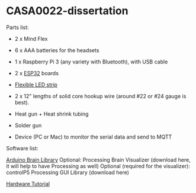 # CASA0022-dissertation


Parts list:

- 2 x Mind Flex
- 6 x AAA batteries for the headsets
- 1 x Raspberry Pi 3 (any variety with Bluetooth), with USB cable
- 2 x [ESP32](https://wiki.dfrobot.com/FireBeetle_Board_ESP32_E_SKU_DFR0654) boards
- [Flexible LED strip](https://shop.pimoroni.com/products/flexible-rgbw-led-strip-neopixel-ws2812-sk6812-compatible?variant=30260032733267)


- 2 x 12" lengths of solid core hookup wire (around #22 or #24 gauge is best).
- Heat gun + Heat shrink tubing
- Solder gun

- Device (PC or Mac) to monitor the serial data and send to MQTT


Software list:

[Arduino Brain Library](https://github.com/kitschpatrol/Brain) 
Optional: Processing Brain Visualizer (download here, it will help to have Processing as well)
Optional (required for the visualizer): controlP5 Processing GUI Library (download here)

[Hardware Tutorial](https://frontiernerds.com/brain-hack)


